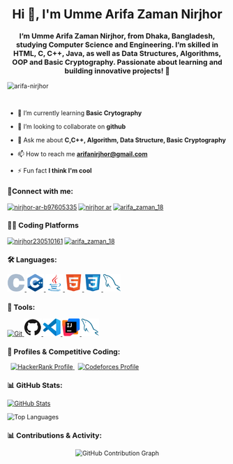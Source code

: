 <h1 align="center">Hi 👋, I'm Umme Arifa Zaman Nirjhor</h1>
<h3 align="center">I’m Umme Arifa Zaman Nirjhor, from Dhaka, Bangladesh, studying Computer Science and Engineering. I’m skilled in HTML, C, C++, Java, as well as Data Structures, Algorithms, OOP and Basic Cryptography. Passionate about learning and building innovative projects! 🌱</h3>

<p align="left"> <img src="https://komarev.com/ghpvc/?username=arifa-nirjhor&label=Profile%20views&color=0e75b6&style=flat" alt="arifa-nirjhor" /> </p>

<p align="left"> <a href="https://twitter.com/" target="blank"><img src="https://img.shields.io/twitter/follow/?logo=twitter&style=for-the-badge" alt="" /></a> </p>

- 🌱 I’m currently learning **Basic Crytography**

- 👯 I’m looking to collaborate on **github**

- 🔭 Ask me about **C,C++, Algorithm, Data Structure, Basic Cryptography**

- 📫 How to reach me **arifanirjhor@gmail.com**

- ⚡ Fun fact **I think I'm cool**

<h3 align="left">📱Connect with me:</h3>
<p align="left">
<a href="https://linkedin.com/in/nirjhor-ar-b97605335" target="blank"><img align="center" src="https://raw.githubusercontent.com/rahuldkjain/github-profile-readme-generator/master/src/images/icons/Social/linked-in-alt.svg" alt="nirjhor-ar-b97605335" height="30" width="40" /></a>
<a href="https://fb.com/nirjhor ar" target="blank"><img align="center" src="https://raw.githubusercontent.com/rahuldkjain/github-profile-readme-generator/master/src/images/icons/Social/facebook.svg" alt="nirjhor ar" height="30" width="40" /></a>
<a href="https://instagram.com/arifa_zaman_18" target="blank"><img align="center" src="https://raw.githubusercontent.com/rahuldkjain/github-profile-readme-generator/master/src/images/icons/Social/instagram.svg" alt="arifa_zaman_18" height="30" width="40" /></a>
</p>
<h3 align="left">🧑‍💻 Coding Platforms</h3>
<p align="left">
  <a href="https://www.hackerrank.com/nirjhor230510161" target="blank"><img align="center" src="https://raw.githubusercontent.com/rahuldkjain/github-profile-readme-generator/master/src/images/icons/Social/hackerrank.svg" alt="nirjhor230510161" height="30" width="40" /></a>
<a href="https://codeforces.com/profile/arifa_zaman_18" target="blank"><img align="center" src="https://raw.githubusercontent.com/rahuldkjain/github-profile-readme-generator/master/src/images/icons/Social/codeforces.svg" alt="arifa_zaman_18" height="30" width="40" /></a>
</p>
<h3 align="left">🛠️ Languages:</h3>
<p align="left"> 
  <!-- C -->
  <a href="https://www.cprogramming.com/" target="_blank" rel="noreferrer"> 
    <img src="https://raw.githubusercontent.com/devicons/devicon/master/icons/c/c-original.svg" alt="C" width="40" height="40"/> 
  </a> 
  <!-- C++ -->
  <a href="https://www.w3schools.com/cpp/" target="_blank" rel="noreferrer"> 
    <img src="https://raw.githubusercontent.com/devicons/devicon/master/icons/cplusplus/cplusplus-original.svg" alt="C++" width="40" height="40"/> 
  </a> 
  <!-- Java -->
  <a href="https://www.java.com" target="_blank" rel="noreferrer"> 
    <img src="https://raw.githubusercontent.com/devicons/devicon/master/icons/java/java-original.svg" alt="Java" width="40" height="40"/> 
  </a> 
  <!-- HTML -->
  <a href="https://www.w3.org/html/" target="_blank" rel="noreferrer"> 
    <img src="https://raw.githubusercontent.com/devicons/devicon/master/icons/html5/html5-original.svg" alt="HTML5" width="40" height="40"/> 
  </a> 
  <!-- CSS -->
  <a href="https://www.w3schools.com/css/" target="_blank" rel="noreferrer"> 
    <img src="https://raw.githubusercontent.com/devicons/devicon/master/icons/css3/css3-original.svg" alt="CSS3" width="40" height="40"/> 
  </a>
  <!-- MySQL -->
  <a href="https://www.mysql.com/" target="_blank" rel="noreferrer"> 
    <img src="https://raw.githubusercontent.com/devicons/devicon/master/icons/mysql/mysql-original.svg" alt="MySQL" width="40" height="40"/> 
  </a>
</p>


<h3 align="left">🧰 Tools:</h3>
<p align="left"> 
  <!-- Git -->
  <a href="https://git-scm.com/" target="_blank" rel="noreferrer"> 
    <img src="https://www.vectorlogo.zone/logos/git-scm/git-scm-icon.svg" alt="Git" width="40" height="40"/> 
  </a> 
  <!-- GitHub -->
  <a href="https://github.com/" target="_blank" rel="noreferrer"> 
    <img src="https://raw.githubusercontent.com/devicons/devicon/master/icons/github/github-original.svg" alt="GitHub" width="40" height="40"/> 
  </a> 
  <!-- Visual Studio Code -->
  <a href="https://code.visualstudio.com/" target="_blank" rel="noreferrer"> 
    <img src="https://raw.githubusercontent.com/devicons/devicon/master/icons/vscode/vscode-original.svg" alt="VS Code" width="40" height="40"/> 
  </a> 
  <!-- IntelliJ IDEA -->
  <a href="https://www.jetbrains.com/idea/" target="_blank" rel="noreferrer"> 
    <img src="https://raw.githubusercontent.com/devicons/devicon/master/icons/intellij/intellij-original.svg" alt="IntelliJ IDEA" width="40" height="40"/> 
  </a> 
 
 
  <!-- MySQL Workbench -->
  <a href="https://www.mysql.com/products/workbench/" target="_blank" rel="noreferrer"> 
    <img src="https://raw.githubusercontent.com/devicons/devicon/master/icons/mysql/mysql-original.svg" alt="MySQL Workbench" width="40" height="40"/> 
  </a>
</p>


<h3 align="left">🔗 Profiles & Competitive Coding:</h3>
<p align="left">
 
  <!-- Optional Shields style badges -->
  &nbsp;
  <a href="https://www.hackerrank.com/profile/nirjhor230510161" target="_blank" rel="noreferrer">
    <img src="https://img.shields.io/badge/HackerRank-Profile-2EA44F?logo=hackerrank&style=flat"
         alt="HackerRank Profile"/>
  </a>
  &nbsp;
  <a href="https://codeforces.com/profile/Arifa_Zaman_18?graphType=all" target="_blank" rel="noreferrer">
    <img src="https://img.shields.io/badge/Codeforces-Profile-4b6cb7?logo=codeforces&style=flat"
         alt="Codeforces Profile"/>
  </a>
</p>

<h3 align="left">📊 GitHub Stats:</h3>
<p align="left">
  <!-- GitHub Stats Card -->
  <a href="https://github.com/arifa-nirjhor" target="_blank" rel="noreferrer">
    <img src="https://github-readme-stats.vercel.app/api?username=arifa-nirjhor&show_icons=true&theme=radical" 
         alt="GitHub Stats" width="450"/>
  </a>
</p>

<p align="left">
  <!-- GitHub Top Languages Card -->
  <img src="https://github-readme-stats.vercel.app/api/top-langs/?username=arifa-nirjhor&layout=compact&theme=radical" 
       alt="Top Languages" width="450"/>
</p>
<h3 align="left">📊 Contributions & Activity:</h3>

<!-- GitHub Activity -->
<p align="center">
  <img src="https://github-readme-activity-graph.vercel.app/graph?username=arifa-nirjhor&bg_color=0d1117&color=4ade80&line=2f8ee0&point=ff2c6d&area=true&hide_border=true" alt="GitHub Contribution Graph" width="650"/>
</p>




